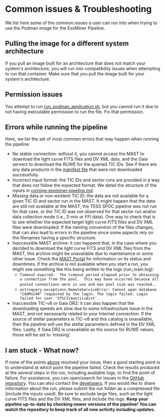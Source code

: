 # Common issues & Troubleshooting

We list here some of the common issues a user can run into when trying to use the Podman image for the ExoMiner 
Pipeline.

## Pulling the image for a different system architecture

If you pull an image built for an architecture that does not match your system's architecture, you will run into 
compatibility issues when attempting to run that container. Make sure that you pull the image built for your system's 
architecture.

## Permission issues

You attempt to run [run_podman_application.sh](/exominer_pipeline/run_podman_application.sh), but you cannot run it due 
to not having executable permission to run the file. Fix that permission.

## Errors while running the pipeline

Here, we list the set of most common errors that may happen when running the pipeline.

- No stable connection: without it, you cannot access the MAST to download the light curve FITS files and DV XML data, 
and the Gaia servers to download the RUWE for the queried TIC IDs. See if there are any data products in the 
[manifest file](/docs/running-exominer-pipeline.md#outputs) that were not downloaded successfully.
- Incorrect input format: the TIC IDs and sector runs are provided in a way that does not follow the expected format. 
We detail the structure of the inputs in [running-exominer-pipeline.md](/docs/running-exominer-pipeline.md).
- Missing data or non-existent TIC ID: the data are not available for a given TIC ID and sector run in the MAST. It 
might happen that the data are still not available at the MAST, the TESS SPOC pipeline was not run for that case, or 
the TIC ID was not observed for that sector run and/or data collection mode (i.e., 2-min or FFI data). One way to check 
that is to see whether the expected target light curve FITS files and DV XML files were downloaded. If the naming 
convention of the files changes, that can also lead to errors in the pipeline since some aspects rely on the filenames 
having a specific structure.
- Inaccessible MAST archive: it can happend that, in the case where you decided to download the light curve FITS and DV XML files from the MAST, this archive might be unavailable due to maintenance or some other issue. Check the [MAST Portal](https://mast.stsci.edu/portal/Mashup/Clients/Mast/Portal.html) for information on its status and downtimes. If the archive is not available when you start a run, you might see something like this being written to the logs (run_main.log): 
    - ```Timeout expired.  The timeout period elapsed prior to obtaining a connection from the pool.  This may have occurred because all pooled connections were in use and max pool size was reached.```. 
    - ```astroquery.exceptions.RemoteServiceError: Cannot open database "CAOMv240" requested by the login. The login failed. Login failed for user 'STSCI\mastiisdist'.```
- Inaccessble TIC-v8 or Gaia DR2: it can also happen that the downloading speeds are slow due to some infrastructure issue in the MAST, and not necessarily related to your Internet connection. If the source of stellar parameters is TIC-v8 and this catalog is unavailable, then the pipeline will use the stellar parameters defined in the DV XML files. Lastly, if Gaia DR2 is unavailable as the source for RUWE values, those will be set to 'missing'.


## I am stuck - What now?

If none of the points [above](#errors-while-running-the-pipeline) resolved your issue, then a good starting point is to understand at which point the 
pipeline failed. Check the results produced at the several steps in the run, including available logs, to find the point 
of failure. For assistance, you can open/search for issues in the 
[GitHub repository](https://github.com/nasa/ExoMiner/issues). You can also contact the 
[developers](../README.md#contacts). If you would like to share information about the run, please submit 
the run folder as a compressed file (include the inputs used). Be sure to exclude large files, such as the light curve 
FITS files and the DV XML files, and include the logs. **Keep your pipeline up-to-date by checking newer versions of 
the pipeline! You can watch the repository to keep track of all new activity including updates.**
